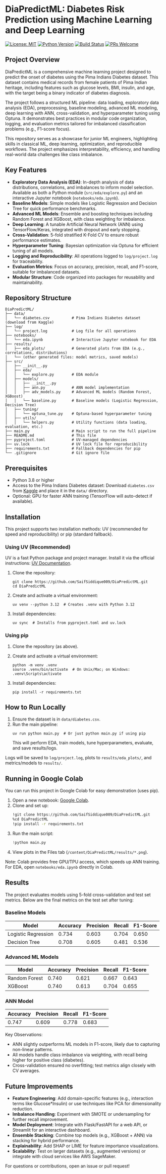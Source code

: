 # DiaPredictML: Diabetes Risk Prediction using Machine Learning and Deep Learning

[![License: MIT](https://img.shields.io/badge/License-MIT-yellow.svg)](https://opensource.org/licenses/MIT)
[![Python Version](https://img.shields.io/badge/python-3.8%2B-blue)](https://www.python.org/downloads/)
[![Build Status](https://img.shields.io/badge/build-passing-brightgreen.svg)](https://github.com/SaifSiddique009/DiaPredictML/actions)
[![PRs Welcome](https://img.shields.io/badge/PRs-welcome-brightgreen.svg)](https://github.com/SaifSiddique009/DiaPredictML/pulls)
<!-- [![Issues](https://img.shields.io/github/issues/yourusername/DiaPredictML.svg)](https://github.com/yourusername/DiaPredictML/issues)
[![Forks](https://img.shields.io/github/forks/yourusername/DiaPredictML.svg)](https://github.com/yourusername/DiaPredictML/network)
[![Stars](https://img.shields.io/github/stars/yourusername/DiaPredictML.svg)](https://github.com/yourusername/DiaPredictML/stargazers) -->

## Project Overview

DiaPredictML is a comprehensive machine learning project designed to predict the onset of diabetes using the Pima Indians Diabetes dataset. This dataset contains medical records from female patients of Pima Indian heritage, including features such as glucose levels, BMI, insulin, and age, with the target being a binary indicator of diabetes diagnosis.

The project follows a structured ML pipeline: data loading, exploratory data analysis (EDA), preprocessing, baseline modeling, advanced ML modeling, deep learning with ANN, cross-validation, and hyperparameter tuning using Optuna. It demonstrates best practices in modular code organization, logging, and evaluation metrics tailored for imbalanced classification problems (e.g., F1-score focus).

This repository serves as a showcase for junior ML engineers, highlighting skills in classical ML, deep learning, optimization, and reproducible workflows. The project emphasizes interpretability, efficiency, and handling real-world data challenges like class imbalance.

## Key Features

- **Exploratory Data Analysis (EDA)**: In-depth analysis of data distributions, correlations, and imbalances to inform model selection. Available as both a Python module (`src/eda/explore.py`) and an interactive Jupyter notebook (`notebooks/eda.ipynb`).
- **Baseline Models**: Simple models like Logistic Regression and Decision Tree for quick performance benchmarks.
- **Advanced ML Models**: Ensemble and boosting techniques including Random Forest and XGBoost, with class weighting for imbalance.
- **Deep Learning**: A tunable Artificial Neural Network (ANN) using TensorFlow/Keras, integrated with dropout and early stopping.
- **Cross-Validation**: 5-fold stratified K-Fold CV to ensure robust performance estimates.
- **Hyperparameter Tuning**: Bayesian optimization via Optuna for efficient tuning of all models.
- **Logging and Reproducibility**: All operations logged to `log/project.log` for traceability.
- **Evaluation Metrics**: Focus on accuracy, precision, recall, and F1-score, suitable for imbalanced datasets.
- **Modular Structure**: Code organized into packages for reusability and maintainability.

## Repository Structure

```
DiaPredictML/
├── data/
│   └── diabetes.csv          # Pima Indians Diabetes dataset (download from Kaggle)
├── log/
│   └── project.log           # Log file for all operations
├── notebooks/
│   └── eda.ipynb             # Interactive Jupyter notebook for EDA
├── results/
│   ├── eda_plots/            # Generated plots from EDA (e.g., correlations, distributions)
│   └── (other generated files: model metrics, saved models)
├── src/
│   ├── __init__.py
│   ├── eda/
│   │   └── explore.py        # EDA module
│   ├── models/
│   │   ├── __init__.py
│   │   ├── ann.py            # ANN model implementation
│   │   ├── adv_models.py     # Advanced ML models (Random Forest, XGBoost)
│   │   └── baseline.py       # Baseline models (Logistic Regression, Decision Tree)
│   ├── tuning/
│   │   └── optuna_tune.py    # Optuna-based hyperparameter tuning
│   ├── utils/
│   │   └── helpers.py        # Utility functions (data loading, evaluation, etc.)
├── main.py                   # Main script to run the full pipeline
├── README.md                 # This file
├── pyproject.toml            # UV-managed dependencies
├── uv.lock                   # UV lock file for reproducibility
├── requirements.txt          # Fallback dependencies for pip
└── .gitignore                # Git ignore file
```

## Prerequisites

- Python 3.8 or higher
- Access to the Pima Indians Diabetes dataset: Download `diabetes.csv` from [Kaggle](https://www.kaggle.com/datasets/uciml/pima-indians-diabetes-database) and place it in the `data/` directory.
- Optional: GPU for faster ANN training (TensorFlow will auto-detect if available).

## Installation

This project supports two installation methods: UV (recommended for speed and reproducibility) or pip (standard fallback).

### Using UV (Recommended)
UV is a fast Python package and project manager. Install it via the official instructions: [UV Documentation](https://docs.astral.sh/uv/).

1. Clone the repository:
   ```
   git clone https://github.com/SaifSiddique009/DiaPredictML.git
   cd DiaPredictML
   ```

2. Create and activate a virtual environment:
   ```
   uv venv --python 3.12  # Creates .venv with Python 3.12
   ```

3. Install dependencies:
   ```
   uv sync  # Installs from pyproject.toml and uv.lock
   ```

### Using pip
1. Clone the repository (as above).

2. Create and activate a virtual environment:
   ```
   python -m venv .venv
   source .venv/bin/activate  # On Unix/Mac; on Windows: .venv\Scripts\activate
   ```

3. Install dependencies:
   ```
   pip install -r requirements.txt
   ```

## How to Run Locally

1. Ensure the dataset is in `data/diabetes.csv`.
2. Run the main pipeline:
   ```
   uv run python main.py  # Or just python main.py if using pip
   ```
   This will perform EDA, train models, tune hyperparameters, evaluate, and save results/logs.

Logs will be saved to `log/project.log`, plots to `results/eda_plots/`, and metrics/models to `results/`.

## Running in Google Colab
You can run this project in Google Colab for easy demonstration (uses pip).

1. Open a new notebook: [Google Colab](https://colab.research.google.com).
2. Clone and set up:
   ```bash
   !git clone https://github.com/SaifSiddique009/DiaPredictML.git
   %cd DiaPredictML
   !pip install -r requirements.txt
   ```
3. Run the main script:
   ```python
   !python main.py
   ```
4. View plots in the Files tab (`/content/DiaPredictML/results/*.png`).


Note: Colab provides free GPU/TPU access, which speeds up ANN training. For EDA, open `notebooks/eda.ipynb` directly in Colab.

## Results

The project evaluates models using 5-fold cross-validation and test set metrics. Below are the final metrics on the test set after tuning:

### Baseline Models
| Model              | Accuracy | Precision | Recall | F1-Score |
|--------------------|----------|-----------|--------|----------|
| Logistic Regression| 0.734   | 0.603    | 0.704 | 0.650   |
| Decision Tree     | 0.708   | 0.605    | 0.481 | 0.536   |

### Advanced ML Models
| Model         | Accuracy | Precision | Recall | F1-Score |
|---------------|----------|-----------|--------|----------|
| Random Forest | 0.740   | 0.621    | 0.667 | 0.643   |
| XGBoost      | 0.740   | 0.613    | 0.704 | 0.655   |

### ANN Model
| Accuracy | Precision | Recall | F1-Score |
|----------|-----------|--------|----------|
| 0.747   | 0.609    | 0.778 | 0.683   |

Key Observations:
- ANN slightly outperforms ML models in F1-score, likely due to capturing non-linear patterns.
- All models handle class imbalance via weighting, with recall being higher for positive class (diabetes).
- Cross-validation ensured no overfitting; test metrics align closely with CV averages.

## Future Improvements

- **Feature Engineering**: Add domain-specific features (e.g., interaction terms like Glucose*Insulin) or use techniques like PCA for dimensionality reduction.
- **Imbalance Handling**: Experiment with SMOTE or undersampling for further recall improvement.
- **Model Deployment**: Integrate with Flask/FastAPI for a web API, or Streamlit for an interactive dashboard.
- **Ensemble Stacking**: Combine top models (e.g., XGBoost + ANN) via stacking for hybrid performance.
- **Explainability**: Add SHAP or LIME for feature importance visualizations.
- **Scalability**: Test on larger datasets (e.g., augmented versions) or integrate with cloud services like AWS SageMaker.

For questions or contributions, open an issue or pull request!